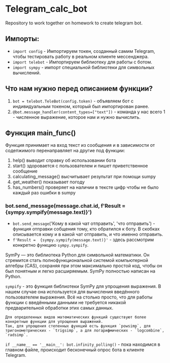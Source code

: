 # Telegram_calc_bot
Repository to work together on homework to create telegram bot.
## Импорты:
* `import config` - Импортируем токен, созданный самим Telegram, чтобы тестировать работу в реальном клиенте мессенджера.
* `import telebot` - Импортируем библиотеку для работы с ботом.
* `import sympy` - импорт специальной библиотеки для символьных вычислений.
## Что нам нужно перед описанием функции?
1. `bot = telebot.TeleBot(config.token)` - объявляем бот с индивидуальным токеном, который был импортирован ранее.
2. `@bot.message_handler(content_types=["text"])` - команда у нас всего 1 - численное выражение, которое нам и нужно вычислить.
## Функция main_func()
Функция принимает на вход текст из сообщения и в зависимости от содепжимого перенаправляет на другие под функции:
1. help() выводит справку об использовании бота
2. start() здоровается с пользователем и пишет приветственное сообщение
3. calculating_message() высчитывает результат при помощи sumpy
4. get_weather() показывает погоду
5. has_numbers() проверяет на наличии в тексте цифр чтобы не было каждый раз ошибки в sumpy
### bot.send_message(message.chat.id, f'Result =  {sympy.sympify(message.text)}')
* `bot.send_message`('Кому в какой чат отправить', 'что отправить') - функция отправки собщения тому, кто обратился к боту.
В скобках описывается кому и в какой чат отправить, и что именно отправить.
* `f'Result =  {sympy.sympify(message.text)}'` - здесь рассмотрим конкретно функцию `sympy.sympify`.

SymPy — это библиотека Python для символьной математики.
Он стремится стать полнофункциональной системой компьютерной алгебры (CAS), сохраняя при этом максимально простой код, чтобы он был понятным и легко расширяемым.
SymPy полностью написан на Python.

`sympify` - это функция библиотеки SymPy для упрощения выражения. В нашем случае она используется для вычисления введённого пользователем выражения.
Всё на столько просто, что для работы функции с введёнными данными не требуется никакой предварительной обработки этих самых данных.
```
Для определенных видов математических функций существуют более конкретные функции для упрощения выражений.
Так, для упрощения степенных функций есть функция `powsimp`, для тригонометрических - `trigsimp`, а для логарифмических - `logcombine`, `radsimp`.
```

`if __name__ == '__main__': bot.infinity_polling()` - пока находимся в главном файле, происходит бесконечный опрос бота в клиенте Telegram.
